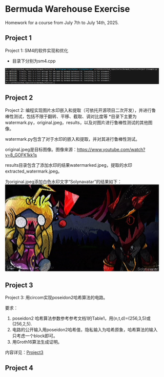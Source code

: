 # Bermuda Warehouse Exercise

Homework for a course from July 7th to July 14th, 2025.

## Project 1
Project 1: SM4的软件实现和优化
* 目录下分别为sm4.cpp

![项目1测试结果](./images/proj1test.png '项目1测试结果')

## Project 2
Project 2: 编程实现图片水印嵌入和提取（可依托开源项目二次开发），并进行鲁棒性测试，包括不限于翻转、平移、截取、调对比度等
*目录下主要为watermark.py，original.jpeg，results，以及对图片进行鲁棒性测试的其他图像。

watermark.py包含了对于水印的嵌入和提取，并对其进行鲁棒性测试。

original.jpeg是目标图像。图像来源：https://www.youtube.com/watch?v=8_GOFK1kk1s

results目录包含了添加水印的结果watermarked.jpeg，提取的水印extracted_watermark.jpeg。

为original.jpeg添加白色水印文字“Solynavatar”的结果如下：
![项目2测试结果](./images/proj2test.jpeg '项目2测试结果')

## Project 3
Project 3: 用circom实现poseidon2哈希算法的电路。

要求： 
1. poseidon2 哈希算法参数参考参考文档1的Table1，用(n,t,d)=(256,3,5)或(256,2,5).
2. 电路的公开输入用poseidon2哈希值，隐私输入为哈希原象，哈希算法的输入只考虑一个block即可。
3. 用Groth16算法生成证明。

内容详见：[Project3](./Project-3/readme.md)

## Project 4